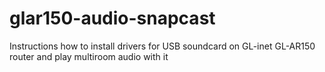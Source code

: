 # glar150-audio-snapcast
Instructions how to install drivers for USB soundcard on GL-inet GL-AR150 router and play multiroom audio with it
